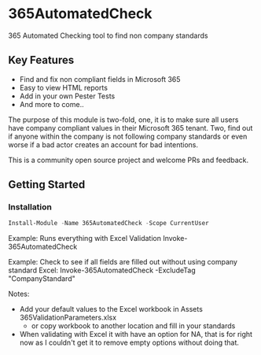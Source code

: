 # 365AutomatedCheck

365 Automated Checking tool to find non company standards

## Key Features

- Find and fix non compliant fields in Microsoft 365
- Easy to view HTML reports
- Add in your own Pester Tests
- And more to come..

The purpose of this module is two-fold, one, it is to make sure all users have company compliant values in their Microsoft 365 tenant. Two, find out if anyone within the company is not following company standards or even worse if a bad actor creates an account for bad intentions.

This is a community open source project and welcome PRs and feedback.

## Getting Started

### Installation

```powershell
Install-Module -Name 365AutomatedCheck -Scope CurrentUser
```

Example: Runs everything with Excel Validation
Invoke-365AutomatedCheck

Example: Check to see if all fields are filled out without using company standard Excel:
Invoke-365AutomatedCheck -ExcludeTag "CompanyStandard"

Notes:

- Add your default values to the Excel workbook in Assets 365ValidationParameters.xlsx
  - or copy workbook to another location and fill in your standards
- When validating with Excel it with have an option for NA, that is for right now as I couldn't get it to remove empty options without doing that.
